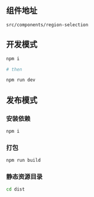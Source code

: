 ## 组件地址

`src/components/region-selection`

## 开发模式

```bash
npm i

# then

npm run dev
```

## 发布模式

### 安装依赖

```bash
npm i
```

### 打包

```bash
npm run build
```

### 静态资源目录

```bash
cd dist
```
